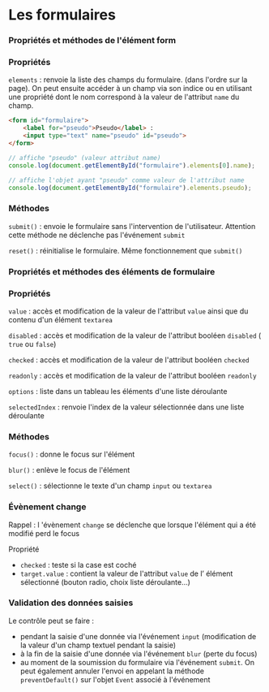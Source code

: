# Les formulaires

### **Propriétés et méthodes de l'élément form**

### **Propriétés**

`elements` : renvoie la liste des champs du formulaire. (dans l'ordre sur la page). On peut ensuite accéder à un champ via son indice ou en utilisant une propriété dont le nom correspond à la valeur de l'attribut `name` du champ.

```html
<form id="formulaire">
    <label for="pseudo">Pseudo</label> : 
	<input type="text" name="pseudo" id="pseudo">
</form>
```

```jsx
// affiche "pseudo" (valeur attribut name)
console.log(document.getElementById("formulaire").elements[0].name); 

// affiche l'objet ayant "pseudo" comme valeur de l'attribut name
console.log(document.getElementById("formulaire").elements.pseudo);
```

### **Méthodes**

`submit()` : envoie le formulaire sans l'intervention de l'utilisateur. Attention cette méthode ne déclenche pas l'événement `submit`

`reset()` : réinitialise le formulaire. Même fonctionnement que `submit()`

### **Propriétés et méthodes des éléments de formulaire**

### **Propriétés**

`value` : accès et modification de la valeur de l'attribut `value` ainsi que du contenu d'un élément `textarea`

`disabled` : accès et modification de la valeur de l'attribut booléen `disabled` ( `true` ou `false`)

`checked` : accès et modification de la valeur de l'attribut booléen `checked`

`readonly` : accès et modification de la valeur de l'attribut booléen `readonly`

`options` : liste dans un tableau les éléments d'une liste déroulante

`selectedIndex` : renvoie l'index de la valeur sélectionnée dans une liste déroulante

### **Méthodes**

`focus()` : donne le focus sur l'élément

`blur()` : enlève le focus de l'élément

`select()` : sélectionne le texte d'un champ `input` ou `textarea`

### **Évènement change**

Rappel : l 'évènement `change` se déclenche que lorsque l'élément qui a été modifié perd le focus

Propriété

- `checked` : teste si la case est coché
- `target.value` : contient la valeur de l'attribut `value` de l’ élément sélectionné (bouton radio, choix liste déroulante…)

### **Validation des données saisies**

Le contrôle peut se faire :

- pendant la saisie d'une donnée via l'événement `input` (modification de la valeur d'un champ textuel pendant la saisie)
- à la fin de la saisie d'une donnée via l'événement `blur` (perte du focus)
- au moment de la soumission du formulaire via l'événement `submit`. On peut également annuler l'envoi en appelant la méthode `preventDefault()` sur l'objet `Event` associé à l'événement
